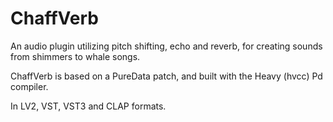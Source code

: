 # ChaffVerb
An audio plugin utilizing pitch shifting, echo and reverb, for creating sounds from shimmers to whale songs. 

ChaffVerb is based on a PureData patch, and built with the Heavy (hvcc) Pd compiler.

In LV2, VST, VST3 and CLAP formats.
